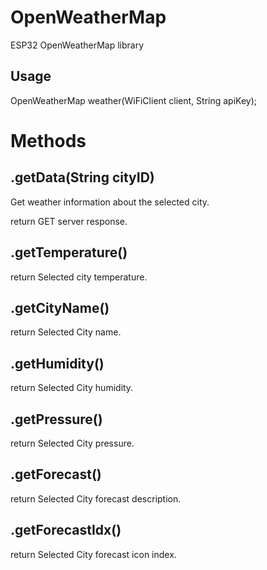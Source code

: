 # OpenWeatherMap

ESP32 OpenWeatherMap library

## Usage

OpenWeatherMap weather(WiFiClient client, String apiKey);

# Methods

## .getData(String cityID)

Get weather information about the selected city.

return GET server response.

## .getTemperature()

return Selected city temperature.

## .getCityName()

return Selected City name.

## .getHumidity()

return Selected City humidity.

## .getPressure()

return Selected City pressure.

## .getForecast()

return Selected City forecast description.

## .getForecastIdx()

return Selected City forecast icon index.
